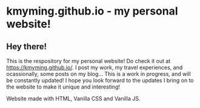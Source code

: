 # kmyming.github.io - my personal website!
## Hey there!
This is the respository for my personal website! Do check it out at https://kmyming.github.io/.
I post my work, my travel experiences, and ocassionally, some posts on my blog...
This is a work in progress, and will be constantly updated! I hope you look forward to the updates I bring on to the website to make it unique and interesting!

Website made with HTML, Vanilla CSS and Vanilla JS.
